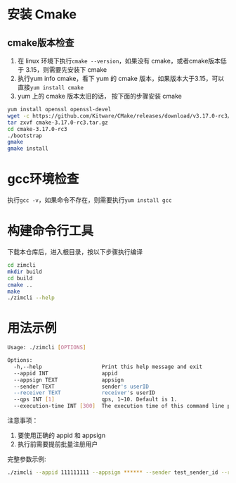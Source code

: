 # 安装 Cmake

## cmake版本检查
1. 在 linux 环境下执行`cmake --version`，如果没有 cmake，或者cmake版本低于 3.15，则需要先安装下 cmake
2. 执行yum info cmake，看下 yum 的 cmake 版本，如果版本大于3.15，可以直接`yum install cmake`
3. yum 上的 cmake 版本太旧的话， 按下面的步骤安装 cmake

```bash
yum install openssl openssl-devel
wget -c https://github.com/Kitware/CMake/releases/download/v3.17.0-rc3/cmake-3.17.0-rc3.tar.gz
tar zxvf cmake-3.17.0-rc3.tar.gz
cd cmake-3.17.0-rc3
./bootstrap
gmake
gmake install
```
# gcc环境检查
执行`gcc -v`，如果命令不存在，则需要执行`yum install gcc`

# 构建命令行工具

下载本仓库后，进入根目录，按以下步骤执行编译

```bash
cd zimcli
mkdir build
cd build
cmake ..
make
./zimcli --help
```

# 用法示例
```bash
Usage: ./zimcli [OPTIONS]

Options:
  -h,--help                   Print this help message and exit
  --appid INT                 appid
  --appsign TEXT              appsign
  --sender TEXT               sender's userID
  --receiver TEXT             receiver's userID
  --qps INT [1]               qps, 1~10. Default is 1.
  --execution-time INT [300]  The execution time of this command line programs. 0~900s. Default is 300s.
```

注意事项：
1. 要使用正确的 appid 和 appsign
2. 执行前需要提前批量注册用户


完整参数示例:

```bash
./zimcli --appid 111111111 --appsign ****** --sender test_sender_id --receiver test_receiver_id --qps 1 --execution-time 300
```
